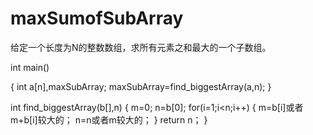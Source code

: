 maxSumofSubArray
================

给定一个长度为N的整数数组，求所有元素之和最大的一个子数组。


int main()

{
    int a[n],maxSubArray;
    maxSubArray=find_biggestArray(a,n);
}


int find_biggestArray(b[],n)
{
    m=0;
    n=b[0];
    for(i=1;i<n;i++)
    {  m=b[i]或者m+b[i]较大的；
       n=n或者m较大的；
     }
     return n；
}
